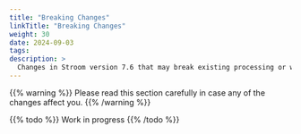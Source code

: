 ```yaml
---
title: "Breaking Changes"
linkTitle: "Breaking Changes"
weight: 30
date: 2024-09-03
tags: 
description: >
  Changes in Stroom version 7.6 that may break existing processing or ways of working.
---
```


{{% warning %}}
Please read this section carefully in case any of the changes affect you.
{{% /warning %}}

{{% todo %}}
Work in progress
{{% /todo %}}




